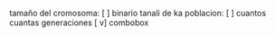 tamaño del cromosoma: [        ] binario
tanali de ka poblacion: [      ] cuantos
cuantas generaciones [  v] combobox